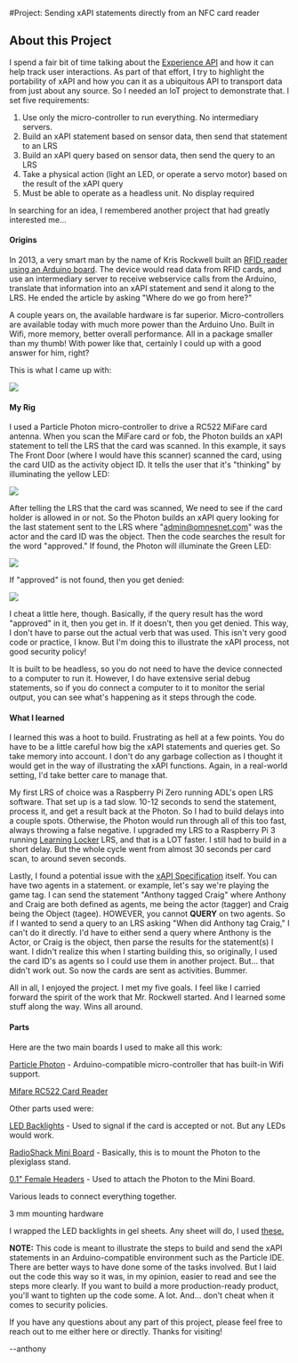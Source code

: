 #Project: Sending xAPI statements directly from an NFC card reader

## About this Project
I spend a fair bit of time talking about the [Experience API](https://www.adlnet.gov/adl-research/performance-tracking-analysis/experience-api/) and how it can help track user interactions.  As part of that effort, I try to highlight the portability of xAPI and how you can it as a ubiquitous API to transport data from just about any source.  So I needed an IoT project to demonstrate that.  I set five requirements:

1. Use only the micro-controller to run everything.  No intermediary servers.
2. Build an xAPI statement based on sensor data, then send that statement to an LRS
3. Build an xAPI query based on sensor data, then send the query to an LRS
4. Take a physical action (light an LED, or operate a servo motor) based on the result of the xAPI query
5. Must be able to operate as a headless unit.  No display required

In searching for an idea, I remembered another project that had greatly interested me...

#### Origins

In 2013, a very smart man by the name of Kris Rockwell built an [RFID reader using an Arduino board](http://www.hybrid-learning.com/labs/2013/01/08/using-arduino-to-report-experience-api-statements/).  The device would read data from RFID cards, and use an intermediary server to receive webservice calls from the Arduino, translate that information into an xAPI statement and send it along to the LRS.  He ended the article by asking "Where do we go from here?"

A couple years on, the available hardware is far superior.  Micro-controllers are available today with much more power than the Arduino Uno.  Built in Wifi, more memory, better overall performance.  All in a package smaller than my thumb!  With power like that, certainly I could up with a good answer for him, right?

This is what I came up with:

![](assets/scanner1.jpeg)

#### My Rig
I used a Particle Photon micro-controller to drive a RC522 MiFare card antenna.  When you scan the MiFare card or fob, the Photon builds an xAPI statement to tell the LRS that the card was scanned.  In this example, it says The Front Door (where I would have this scanner) scanned the card, using the card UID as the activity object ID.  It tells the user that it's "thinking" by illuminating the yellow LED:

![](assets/thinking.jpeg)

After telling the LRS that the card was scanned, We need to see if the card holder is allowed in or not.  So the Photon builds an xAPI query looking for the last statement sent to the LRS where "admin@omnesnet.com" was the actor and the card ID was the object.  Then the code searches the result for the word "approved."  If found, the Photon will illuminate the Green LED:

![](assets/yes.jpeg)

If "approved" is not found, then you get denied:

![](assets/denied.jpeg)

I cheat a little here, though.  Basically, if the query result has the word "approved" in it, then you get in.  If it doesn't, then you get denied.   This way, I don't have to parse out the actual verb that was used.  This isn't very good code or practice, I know.  But I'm doing this to illustrate the xAPI process, not good security policy!

It is built to be headless, so you do not need to have the device connected to a computer to run it.  However, I do have extensive serial debug statements, so if you do connect a computer to it to monitor the serial output, you can see what's happening as it steps through the code.

#### What I learned
I learned this was a hoot to build.  Frustrating as hell at a few points.  You do have to be a little careful how big the xAPI statements and queries get.  So take memory into account.  I don't do any garbage collection as I thought it would get in the way of illustrating the xAPI functions.  Again, in a real-world setting, I'd take better care to manage that.

My first LRS of choice was a Raspberry Pi Zero running ADL's open LRS software.  That set up is a tad slow.  10-12 seconds to send the statement, process it, and get a result back at the Photon.  So I had to build delays into a couple spots.  Otherwise, the Photon would run through all of this too fast, always throwing a false negative.  I upgraded my LRS to a Raspberry Pi 3 running [Learning Locker](http://docs.learninglocker.net/installation/) LRS, and that is a LOT faster.  I still had to build in a short delay.  But the whole cycle went from almost 30 seconds per card scan, to around seven seconds.

Lastly, I found a potential issue with the [xAPI Specification](https://github.com/adlnet/xAPI-Spec) itself.  You can have two agents in a statement.  or example, let's say we're playing the game tag.  I can send the statement "Anthony tagged Craig" where Anthony and Craig are both defined as agents, me being the actor (tagger) and Craig being the Object (tagee).  HOWEVER, you cannot **QUERY** on two agents.  So if I wanted to send a query to an LRS asking "When did Anthony tag Craig," I can't do it directly.  I'd have to either send a query where Anthony is the Actor, or Craig is the object, then parse the results for the statement(s) I want.  I didn't realize this when I starting building this, so originally, I used the card ID's as agents so I could use them in another project.  But... that didn't work out.  So now the cards are sent as activities.  Bummer.

All in all, I enjoyed the project.  I met my five goals.  I feel like I carried forward the spirit of the work that Mr. Rockwell started.  And I learned some stuff along the way.  Wins all around.

#### Parts

Here are the two main boards I used to make all this work:

[Particle Photon](https://store.particle.io/) - Arduino-compatible micro-controller that has built-in Wifi support.

[Mifare RC522 Card Reader](http://www.ebay.com/itm/Mifare-RC522-Card-Read-Antenna-RF-Module-RFID-Reader-IC-Card-Proximity-Module-/311563538690)


Other parts used were:

[LED Backlights](https://www.adafruit.com/products/1622) - Used to signal if the card is accepted or not.  But any LEDs would work.

[RadioShack Mini Board](https://www.radioshack.com/products/dual-mini-board) - Basically, this is to mount the Photon to the plexiglass stand.

[0.1" Female Headers](https://www.adafruit.com/products/598) - Used to attach the Photon to the Mini Board.

Various leads to connect everything together.

3 mm mounting hardware

I wrapped the LED backlights in gel sheets.  Any sheet will do, I used [these.](http://www.amazon.com/dp/B00W93FQNM/ref=cm_sw_su_dp)


**NOTE:**  This code is meant to illustrate the steps to build and send the xAPI statements in an Arduino-compatible environment such as the Particle IDE.  There are better ways to have done some of the tasks involved.  But I laid out the code this way so it was, in my opinion, easier to read and see the steps more clearly.  If you want to build a more production-ready product, you'll want to tighten up the code some.  A lot.  And... don't cheat when it comes to security policies.

If you have any questions about any part of this project, please feel free to reach out to me either here or directly.  Thanks for visiting!

--anthony
